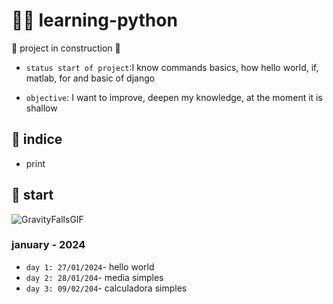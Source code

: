 # 👩‍💻 learning-python

:construction: project in construction :construction:

- `status start of project`:I know commands basics, how hello world, if, matlab, for and basic of django

- `objective`: I want to improve, deepen my knowledge, at the moment it is shallow

## 📝 indice
- print

## 🔎 start
![GravityFallsGIF](https://github.com/francielefranca/learning-python/assets/92552849/8dfe431c-b197-41dd-832a-12fcb8739353)

### january - 2024

- `day 1: 27/01/2024`- hello world
- `day 2: 28/01/204`- media simples
- `day 3: 09/02/204`- calculadora simples
